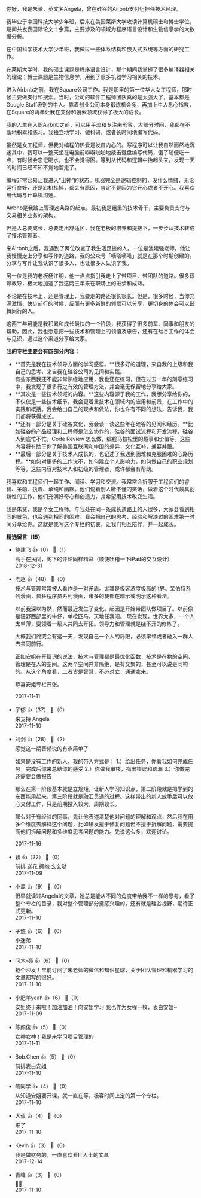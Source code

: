 你好，我是朱赟，英文名Angela，曾在硅谷的Airbnb支付组担任技术经理。

我毕业于中国科技大学少年班，后来在美国莱斯大学攻读计算机硕士和博士学位，期间共发表国际论文十余篇，主要涉及的领域为程序语言设计和生物信息学的大数据分析。

在中国科学技术大学少年班，我做过一些体系结构和嵌入式系统等方面的研究工作。

在莱斯大学时，我的硕士课题是程序语言设计，那个期间我掌握了很多编译器相关的理论；博士课题是生物信息学，用到了很多机器学习相关的技术。

进入Airbnb之前，我在Square公司工作。我是那里的第一位华人女工程师，那时候主要做支付和搜索。当时，公司的软件工程师团队真的是太强大了，基本都是Google Staff级别的牛人。靠着创业公司本身锻炼机会多，再加上牛人悉心指教，在Square的两年让我在支付和搜索领域获得了极大的成长。

我的人生在入职Airbnb之前，可以用平淡和专注来形容。大部分时间，我都在不断地积累和练习。我独立地学习、做科研，或者长时间地编写代码。

虽然是女工程师，但我对编程的热爱是发自内心的。写程序可以让我自然而然地沉迷其中，我可以一整天坐在电脑前噼噼啪啪地敲击键盘编写代码，饿了随便吃一点，有时候会忘记喝水，也不会觉得困。等到从代码和逻辑中抬起头来，发现一天的时间已经不知不觉地溜走了。

编程非常容易让我进入“出神”的状态。机器完全是逻辑控制的，没什么情绪，无论运行良好，还是宕机挂掉，都会有原因，肯定不是因为它开心或者不开心。我喜欢用代码与计算机沟通。

Airbnb是我踏上管理这条路的起点。最初我是组里的技术骨干，主要负责支付与交易相关业务的架构。

但是人总要成长，总要走出舒适区，我在老板的培养和提拔下，一步步从技术转成了技术管理者。

来Airbnb之后，我遇到了两位改变了我生活足迹的人。一位是池建强老师，他让我慢慢走上分享和写作的道路，我的公众号「嘀嗒嘀嗒」就是在那个时期创建的。分享与写作让我认识了很多人，也让很多人认识了我。

另一位是我的老板杨江明，他一点点指引我走上了带项目、带团队的道路。很多谆谆教导，极大地加速了我这两三年来在职场上的进步和成熟。

不论是在技术上，还是管理上，我要走的路还很长很长。但是，很多时候，当你充满激情、快步前行的时候，反而有更多新鲜的领悟可以分享，更切身的体会可以鼓舞同行的人。

这两三年可能是我积累和成长最快的一个阶段，我获得了很多前辈、同事和朋友的帮助，因此，我也愿意把一些技术和管理上的领悟及忠告，还有在硅谷工作的体会与见识，通过这个渠道分享给大家。

**我的专栏主要会有四部分内容：**

- **首先是我在技术领导方面的学习感悟。**很多好的道理，来自我的上级和我自己的思考，来自我在硅谷公司的见闻和实践。  
  有些东西我还不能非常熟练地应用，我也还在练习，但在过去一年的刻意练习中，我发现了很多行之有效的管理方法，并会毫无保留地分享给大家。
- **其次是一些技术领域的内容。**这些内容源于我的工作，我想分享给你的，不仅仅是一些技术细节。我会更着重技术在领域内的应用和前景，在工作中的实践和概括。我会给出自己的观点和做法，你也许有不同的想法，告诉我，我们都将获得成长。
- **还有一部分是关于硅谷文化，我会谈一谈这些年在硅谷的见闻和经历。**比如硅谷的产品经理和工程师是怎么协作的，硅谷的面试流程和开发流程，硅谷人到底忙不忙，Code Review 怎么做，编程马拉松里的趣事和价值等。这些内容将有助于你了解美国互联网和中国的差异，文化互补，兼容并蓄。
- **最后一部分是关于技术人成长的，也记述了我遇到困难和克服困难的心路历程。**如何对更多的工作说不，如何建立个人影响力，如何做自己的职业规划等等，这些内容对技术人和初级的管理者，或许都会有帮助。

我喜欢和工程师们一起工作、阅读、学习和交流。我常常会折服于工程师们的睿智、呆萌、执着、单纯和幽默。他们说着别人听不懂的笑话，做着这个时代最具创新性的工作，他们充满好奇心和创造力，并希望用技术改变生活。

我是朱赟，我是个女工程师。与我处在同一条成长道路上的人很多，大家会看到相同的景色，也会遇到相同的困难。我会把自己的思考、经验和解决过的困难第一时间分享给你。这就是我写这个专栏的初衷，让我们相互陪伴，并一起成长。
<div><strong>精选留言（15）</strong></div><ul>
<li><span>鲍建飞</span> 👍（0） 💬（1）<div>高手在民间，阁下的评论同样精彩（顺便吐槽一下iPad的交互设计）</div>2018-12-31</li><br/><li><span>老赵</span> 👍（48） 💬（0）<div>技术与管理常常被人看作是一对矛盾。尤其是极客浓度极高的it界。呆伯特系列漫画，疯狂程序员系列漫画，诸多的梗都在暗示或明示这种看法。 

以前我深以为然，然而最近发生了变化。起因是开始带团队做项目了。以前像是狂野西部里的牛仔，单枪匹马，天地任我闯。 现在发现，世界太多，一个人太单薄，要领着一帮人共同去开拓。领导力和管理就是绕不开的修炼了。

大概我们终究会有这一天，发现自己一个人的局限，必须率领或者融入一群人去共同前行。

正如安姐在开篇词的说法，技术与管理都是最优化函数，技术是在物的空间，管理是在人的空间。这两个空间并非隔绝，是有交集的，甚至可以说是同构的。从这个角度看，二者皆是智慧，不必对立，通通拿来。

恭喜安姐专栏开张。</div>2017-11-11</li><br/><li><span>子郁</span> 👍（37） 💬（0）<div>来支持 Angela</div>2017-11-10</li><br/><li><span>刘剑</span> 👍（28） 💬（2）<div>感觉这一期音频说的有点简单了


如果是没有工作的新人，我的带人方式是：
1.）给出任务，你看我如何完成任务，完成后你来总结你的感受
2.）你做我审核，指出错误和疏漏
3.）你做完还需要会做报告

那么在第一阶段基本就是立规矩，让新人学习知识点，第二阶段就是把学到的东西能用起来，第三阶段就是融汇贯通的过程。这样带出的新人放手后可以放心交付工作，只是前期投入较大，周期较长。

那么对于有经验的同事，先让他表述清楚他对问题的理解和观点，然后我在用多个维度去解释这个问题，比如研发擅于修复问题但不擅于拆解问题，需要提高他们拆解问题和多维度思考问题的能力。先说这么多，欢迎讨论。</div>2017-11-16</li><br/><li><span>穎</span> 👍（22） 💬（0）<div>前排 送花 拥抱 么么哒</div>2017-11-09</li><br/><li><span>小盖</span> 👍（9） 💬（0）<div>很早就读过Angela的文章，她总是能从不同的角度带给我不一样的思考，看了整个专栏的目录，我对整个管理部分挺感兴趣的，还有就是硅谷视野，期待正式更新。</div>2017-11-10</li><br/><li><span>子悠</span> 👍（6） 💬（0）<div>小迷弟</div>2017-11-10</li><br/><li><span>问木-亮</span> 👍（6） 💬（0）<div>抢个沙发！早前订阅了朱老师的微信和知识星球，关于团队管理和机器学习的文章都写的很好。</div>2017-11-10</li><br/><li><span>小肥羊yeah</span> 👍（6） 💬（0）<div>安姐终于来啦！加油加油！向安姐学习
我也作为女程一枚，表白安姐~</div>2017-11-09</li><br/><li><span>陈颜俊</span> 👍（5） 💬（0）<div>女神女神！我是来学习项目管理的</div>2017-11-11</li><br/><li><span>Bob.Chen</span> 👍（5） 💬（0）<div>前排表白安姐</div>2017-11-10</li><br/><li><span>嚆同学</span> 👍（4） 💬（0）<div>从知道安姐要开课，就一直在等，极客时间上定的第一个专栏。</div>2017-11-10</li><br/><li><span>大蕉</span> 👍（4） 💬（0）<div>来了</div>2017-11-10</li><br/><li><span>Kevin</span> 👍（3） 💬（0）<div>我是做财务的，一直喜欢看IT人士的文章</div>2017-12-14</li><br/><li><span>青峰</span> 👍（3） 💬（0）<div>💐👏</div>2017-11-10</li><br/>
</ul>